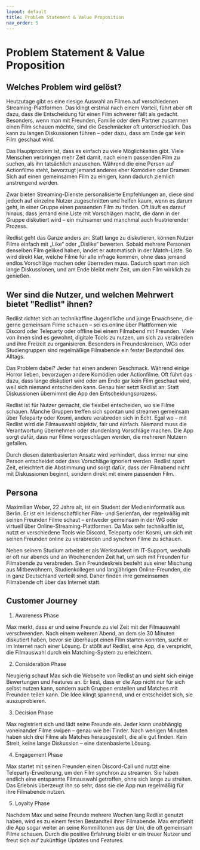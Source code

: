 ```yaml
---
layout: default
title: Problem Statement & Value Proposition
nav_order: 5
---
```


# Problem Statement & Value Proposition

## Welches Problem wird gelöst?  

Heutzutage gibt es eine riesige Auswahl an Filmen auf verschiedenen Streaming-Plattformen. Das klingt erstmal nach einem Vorteil, führt aber oft dazu, dass die Entscheidung für einen Film schwerer fällt als gedacht. Besonders, wenn man mit Freunden, Familie oder dem Partner zusammen einen Film schauen möchte, sind die Geschmäcker oft unterschiedlich. Das kann zu langen Diskussionen führen – oder dazu, dass am Ende gar kein Film geschaut wird.

Das Hauptproblem ist, dass es einfach zu viele Möglichkeiten gibt. Viele Menschen verbringen mehr Zeit damit, nach einem passenden Film zu suchen, als ihn tatsächlich anzusehen. Während die eine Person auf Actionfilme steht, bevorzugt jemand anderes eher Komödien oder Dramen. Sich auf einen gemeinsamen Film zu einigen, kann dadurch ziemlich anstrengend werden.

Zwar bieten Streaming-Dienste personalisierte Empfehlungen an, diese sind jedoch auf einzelne Nutzer zugeschnitten und helfen kaum, wenn es darum geht, in einer Gruppe einen passenden Film zu finden. Oft läuft es darauf hinaus, dass jemand eine Liste mit Vorschlägen macht, die dann in der Gruppe diskutiert wird – ein mühsamer und manchmal auch frustrierender Prozess.

Redlist geht das Ganze anders an: Statt lange zu diskutieren, können Nutzer Filme einfach mit „Like“ oder „Dislike“ bewerten. Sobald mehrere Personen denselben Film geliked haben, landet er automatisch in der Match-Liste. So wird direkt klar, welche Filme für alle infrage kommen, ohne dass jemand endlos Vorschläge machen oder überreden muss. Dadurch spart man sich lange Diskussionen, und am Ende bleibt mehr Zeit, um den Film wirklich zu genießen.


## Wer sind die Nutzer, und welchen Mehrwert bietet "Redlist" ihnen?  

Redlist richtet sich an technikaffine Jugendliche und junge Erwachsene, die gerne gemeinsam Filme schauen – sei es online über Plattformen wie Discord oder Teleparty oder offline bei einem Filmabend mit Freunden. Viele von ihnen sind es gewohnt, digitale Tools zu nutzen, um sich zu verabreden und ihre Freizeit zu organisieren. Besonders in Freundeskreisen, WGs oder Studiengruppen sind regelmäßige Filmabende ein fester Bestandteil des Alltags.

Das Problem dabei? Jeder hat einen anderen Geschmack. Während einige Horror lieben, bevorzugen andere Komödien oder Actionfilme. Oft führt das dazu, dass lange diskutiert wird oder am Ende gar kein Film geschaut wird, weil sich niemand entscheiden kann. Genau hier setzt Redlist an: Statt Diskussionen übernimmt die App den Entscheidungsprozess.

Redlist ist für Nutzer gemacht, die flexibel entscheiden, wo sie Filme schauen. Manche Gruppen treffen sich spontan und streamen gemeinsam über Teleparty oder Kosmi, andere verabreden sich in Echt. Egal wo – mit Redlist wird die Filmauswahl objektiv, fair und einfach. Niemand muss die Verantwortung übernehmen oder stundenlang Vorschläge machen. Die App sorgt dafür, dass nur Filme vorgeschlagen werden, die mehreren Nutzern gefallen.

Durch diesen datenbasierten Ansatz wird verhindert, dass immer nur eine Person entscheidet oder dass Vorschläge ignoriert werden. Redlist spart Zeit, erleichtert die Abstimmung und sorgt dafür, dass der Filmabend nicht mit Diskussionen beginnt, sondern direkt mit einem passenden Film.


## Persona

Maximilian Weber, 22 Jahre alt, ist ein Student der Medieninformatik aus Berlin. Er ist ein leidenschaftlicher Film- und Serienfan, der regelmäßig mit seinen Freunden Filme schaut – entweder gemeinsam in der WG oder virtuell über Online-Streaming-Plattformen. Da Max sehr technikaffin ist, nutzt er verschiedene Tools wie Discord, Teleparty oder Kosmi, um sich mit seinen Freunden online zu verabreden und synchron Filme zu schauen.

Neben seinem Studium arbeitet er als Werkstudent im IT-Support, weshalb er oft nur abends und an Wochenenden Zeit hat, um sich mit Freunden für Filmabende zu verabreden. Sein Freundeskreis besteht aus einer Mischung aus Mitbewohnern, Studienkollegen und langjährigen Online-Freunden, die in ganz Deutschland verteilt sind. Daher finden ihre gemeinsamen Filmabende oft über das Internet statt.


## Customer Journey

1.	Awareness Phase
   

Max merkt, dass er und seine Freunde zu viel Zeit mit der Filmauswahl verschwenden. Nach einem weiteren Abend, an dem sie 30 Minuten diskutiert haben, bevor sie überhaupt einen Film starten konnten, sucht er im Internet nach einer Lösung. Er stößt auf Redlist, eine App, die verspricht, die Filmauswahl durch ein Matching-System zu erleichtern.


2.	Consideration Phase
   

Neugierig schaut Max sich die Webseite von Redlist an und sieht sich einige Bewertungen und Features an. Er liest, dass er die App nicht nur für sich selbst nutzen kann, sondern auch Gruppen erstellen und Matches mit Freunden teilen kann. Die Idee klingt spannend, und er entscheidet sich, sie auszuprobieren.


3.	Decision Phase
   

Max registriert sich und lädt seine Freunde ein. Jeder kann unabhängig voneinander Filme swipen – genau wie bei Tinder. Nach wenigen Minuten haben sich drei Filme als Matches herausgestellt, die alle gut finden. Kein Streit, keine lange Diskussion – eine datenbasierte Lösung.


4.	Engagement Phase
   

Max startet mit seinen Freunden einen Discord-Call und nutzt eine Teleparty-Erweiterung, um den Film synchron zu streamen. Sie haben endlich eine entspannte Filmauswahl getroffen, ohne sich lange zu streiten. Das Erlebnis überzeugt ihn so sehr, dass sie die App nun regelmäßig für ihre Filmabende nutzen.


5.	Loyalty Phase
   

Nachdem Max und seine Freunde mehrere Wochen lang Redlist genutzt haben, wird es zu einem festen Bestandteil ihrer Filmabende. Max empfiehlt die App sogar weiter an seine Kommilitonen aus der Uni, die oft gemeinsam Filme schauen. Durch die positive Erfahrung bleibt er ein treuer Nutzer und freut sich auf zukünftige Updates und Features.
